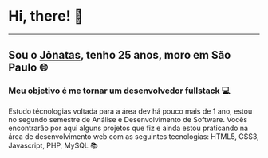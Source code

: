 <h1>Hi, there! 🙂</h1>
<hr/>

<h2>Sou o <a href="https://www.linkedin.com/in/j%C3%B4natas-pereira-brito-pessoa/">Jônatas</a>, tenho 25 anos, moro em São Paulo 🌐</h2>

<h3>Meu objetivo é me tornar um desenvolvedor fullstack 💻</h3>


  
 <p>Estudo técnologias voltada para a área dev há pouco mais de 1 ano, estou no segundo semestre de Análise e Desenvolvimento de Software. Vocês encontrarão por aqui alguns projetos que fiz e ainda estou praticando na área de desenvolvimento web com as seguintes tecnologias: HTML5, CSS3, Javascript, PHP, MySQL 📚</p>


